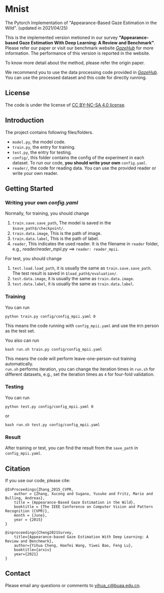# Mnist
The Pytorch Implementation of "Appearance-Based Gaze Estimation in the Wild". (updated in 2021/04/25)

This is the implemented version metioned in our survey **"Appearance-based Gaze Estimation With Deep Learning: A Review and Benchmark"**.
Please refer our paper or visit our benchmark website <a href="http://phi-ai.org/GazeHub/" target="_blank">*GazeHub*</a> for more information.
The performance of this version is reported in the website.

To know more detail about the method, please refer the origin paper.

We recommend you to use the data processing code provided in <a href="http://phi-ai.org/GazeHub/" target="_blank">*GazeHub*</a>.
You can use the processed dataset and this code for directly running.

## License
The code is under the license of [CC BY-NC-SA 4.0 license](https://creativecommons.org/licenses/by-nc-sa/4.0/).


## Introduction
The project contains following files/folders.
- `model.py`, the model code.
- `train.py`, the entry for training.
- `test.py`, the entry for testing.
- `config/`, this folder contains the config of the experiment in each dataset. To run our code, **you should write your own** `config.yaml`. 
- `reader/`, the code for reading data. You can use the provided reader or write your own reader.

## Getting Started
### Writing your own *config.yaml*

Normally, for training, you should change 
1. `train.save.save_path`, The model is saved in the `$save_path$/checkpoint/`.
2. `train.data.image`, This is the path of image.
3. `train.data.label`, This is the path of label.
4. `reader`, This indicates the used reader. It is the filename in `reader` folder, e.g., *reader/reader_mpii.py* ==> `reader: reader_mpii`.

For test, you should change 
1. `test.load.load_path`, it is usually the same as `train.save.save_path`. The test result is saved in `$load_path$/evaluation/`.
2. `test.data.image`, it is usually the same as `train.data.image`.
3. `test.data.label`, it is usually the same as `train.data.label`.
 
### Training

You can run
```
python train.py config/config_mpii.yaml 0
```
This means the code running with `config_mpii.yaml` and use the `0th` person as the test set.

You also can run
```
bash run.sh train.py config/config_mpii.yaml
```
This means the code will perform leave-one-person-out training automatically.   
`run.sh` performs iteration, you can change the iteration times in `run.sh` for different datasets, e.g., set the iteration times as `4` for four-fold validation.


### Testing
You can run
```
python test.py config/config_mpii.yaml 0
```
or
```
bash run.sh test.py config/config_mpii.yaml
```

### Result
After training or test, you can find the result from the `save_path` in `config_mpii.yaml`. 


## Citation
If you use our code, please cite:
```
@InProceedings{Zhang_2015_CVPR,
	author = {Zhang, Xucong and Sugano, Yusuke and Fritz, Mario and Bulling, Andreas},
	title = {Appearance-Based Gaze Estimation in the Wild},
	booktitle = {The IEEE Conference on Computer Vision and Pattern Recognition (CVPR)},
	month = {June},
	year = {2015}
}

@inproceedings{Cheng2021Survey,
	title={Appearance-based Gaze Estimation With Deep Learning: A Review and Benchmark},
	author={Yihua Cheng, Haofei Wang, Yiwei Bao, Feng Lu},
	booktitle={arxiv}
	year={2021}
}
```
## Contact 
Please email any questions or comments to yihua_c@buaa.edu.cn.
